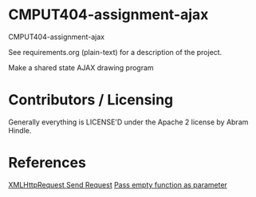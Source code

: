 CMPUT404-assignment-ajax
==============================

CMPUT404-assignment-ajax

See requirements.org (plain-text) for a description of the project.

Make a shared state AJAX drawing program

Contributors / Licensing
========================

Generally everything is LICENSE'D under the Apache 2 license by Abram Hindle.

References
========================
[XMLHttpRequest Send Request](https://developer.mozilla.org/en-US/docs/Web/API/XMLHttpRequest/send)
[Pass empty function as parameter](https://stackoverflow.com/questions/17685745/empty-functions-in-javascript)